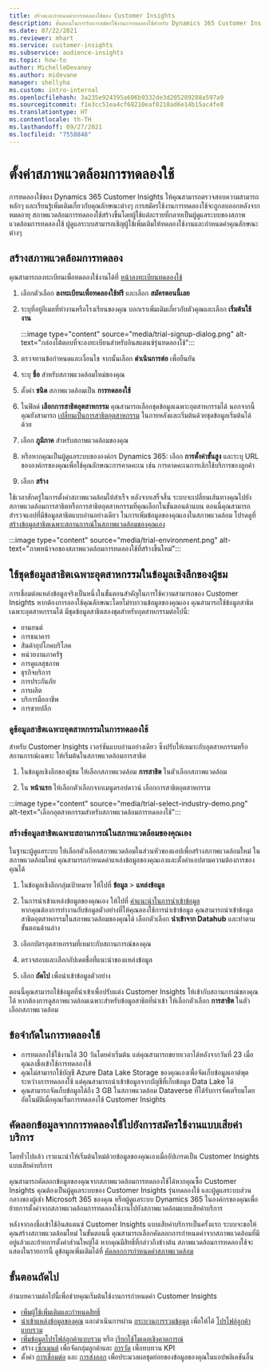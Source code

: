 ```yaml
---
title: สร้างและกำหนดค่าการทดลองใช้ของ Customer Insights
description: ขั้นตอนในการรับการสมัครใช้งานการทดลองใช้สำหรับ Dynamics 365 Customer Insights และกำหนดค่า
ms.date: 07/22/2021
ms.reviewer: mhart
ms.service: customer-insights
ms.subservice: audience-insights
ms.topic: how-to
author: MichelleDevaney
ms.author: midevane
manager: shellyha
ms.custom: intro-internal
ms.openlocfilehash: 3a235e924395a606b9332de3d205289288a597a9
ms.sourcegitcommit: f1e3cc51ea4cf68210eaf0210ad6e14b15ac4fe8
ms.translationtype: HT
ms.contentlocale: th-TH
ms.lasthandoff: 09/27/2021
ms.locfileid: "7558848"
---
```

# <a name="set-up-a-trial-environment"></a>ตั้งค่าสภาพแวดล้อมการทดลองใช้ 

การทดลองใช้ของ Dynamics 365 Customer Insights ให้คุณสามารถตรวจสอบความสามารถหลักๆ และเรียนรู้เพิ่มเติมเกี่ยวกับคุณลักษณะต่างๆ การสมัครใช้งานการทดลองใช้จะถูกลบออกหลังจากหมดอายุ สภาพแวดล้อมการทดลองใช้สร้างขึ้นโดยผู้ใช้แต่ละรายที่กลายเป็นผู้ดูแลระบบของสภาพแวดล้อมการทดลองใช้ ผู้ดูแลระบบสามารถเชิญผู้ใช้เพิ่มเติมให้ทดลองใช้งานและกำหนดค่าคุณลักษณะต่างๆ

## <a name="create-a-trial-environment"></a>สร้างสภาพแวดล้อมการทดลอง

คุณสามารถลงทะเบียนเพื่อทดลองใช้งานได้ที่ [หน้าลงทะเบียนทดลองใช้](https://dynamics.microsoft.com/get-started/free-trial/?appname=customerinsights) 

1. เลือกตัวเลือก **ลงทะเบียนเพื่อทดลองใช้ฟรี** และเลือก **สมัครตอนนี้เลย**

1. ระบุที่อยู่อีเมลที่ทำงานหรือโรงเรียนของคุณ บอกเราเพิ่มเติมเกี่ยวกับตัวคุณและเลือก **เริ่มต้นใช้งาน**

   :::image type="content" source="media/trial-signup-dialog.png" alt-text="กล่องโต้ตอบที่จะลงทะเบียนสำหรับอินสแตนซ์รุ่นทดลองใช้":::

1. ตรวจทานข้อกำหนดและเงื่อนไข จากนั้นเลือก **ดำเนินการต่อ** เพื่อยืนยัน

1. ระบุ **ชื่อ** สำหรับสภาพแวดล้อมใหม่ของคุณ 

1. ตั้งค่า **ชนิด** สภาพแวดล้อมเป็น **การทดลองใช้**

1. ในฟิลด์ **เลือกการสาธิตอุตสาหกรรม** คุณสามารถเลือกชุดข้อมูลเฉพาะอุตสาหกรรมได้ นอกจากนี้คุณยังสามารถ [เปลี่ยนเป็นการสาธิตอุตสาหกรรม](#use-industry-specific-demo-data-sets-in-audience-insights) ในภายหลังและเริ่มต้นด้วยชุดข้อมูลเริ่มต้นได้ด้วย

1. เลือก **ภูมิภาค** สำหรับสภาพแวดล้อมของคุณ

1. หรือหากคุณเป็นผู้ดูแลระบบขององค์กร Dynamics 365: เลือก **การตั้งค่าขั้นสูง** และระบุ URL ขององค์กรของคุณเพื่อใช้คุณลักษณะการคาดคะเน เช่น การคาดคะเนการเลิกใช้บริการของลูกค้า 

1. เลือก **สร้าง** 

ใช้เวลาสักครู่ในการตั้งค่าสภาพแวดล้อมให้สำเร็จ หลังจากเสร็จสิ้น ระบบจะเปลี่ยนเส้นทางคุณไปยังสภาพแวดล้อมการสาธิตหรือการสาธิตอุตสาหกรรมที่คุณเลือกในขั้นตอนด้านบน ตอนนี้คุณสามารถสำรวจแอปที่มีข้อมูลสาธิตแบบอ่านอย่างเดียว ในการเพิ่มข้อมูลของคุณเองในสภาพแวดล้อม โปรดดูที่ [สร้างข้อมูลสาธิตเฉพาะสถานการณ์ในสภาพแวดล้อมของคุณเอง](#create-scenario-specific-demo-data-in-your-own-environment)

:::image type="content" source="media/trial-environment.png" alt-text="ภาพหน้าจอของสภาพแวดล้อมการทดลองใช้ที่สร้างขึ้นใหม่":::

## <a name="use-industry-specific-demo-data-sets-in-audience-insights"></a>ใช้ชุดข้อมูลสาธิตเฉพาะอุตสาหกรรมในข้อมูลเชิงลึกของผู้ชม

การเชื่อมต่อแหล่งข้อมูลจริงเป็นหนึ่งในขั้นตอนสำคัญในการใช้ความสามารถของ Customer Insights หากต้องการลองใช้คุณลักษณะโดยไม่รบกวนข้อมูลของคุณเอง คุณสามารถใช้ข้อมูลสาธิตเฉพาะอุตสาหกรรมได้ มีชุดข้อมูลสาธิตสองชุดสำหรับอุตสาหกรรมต่อไปนี้: 

-   ยานยนต์
-   การธนาคาร
-   สินค้าอุปโภคบริโภค
-   หน่วยงานภาครัฐ
-   การดูแลสุขภาพ
-   ธุรกิจบริการ
-   การประกันภัย
-   การผลิต
-   บริการมืออาชีพ
-   การขายปลีก

### <a name="see-industry-specific-demo-data-in-trials"></a>ดูข้อมูลสาธิตเฉพาะอุตสาหกรรมในการทดลองใช้

สำหรับ Customer Insights เวอร์ชันแบบอ่านอย่างเดียว ซึ่งปรับให้เหมาะกับอุตสาหกรรมหรือสถานการณ์เฉพาะ ให้เริ่มต้นในสภาพแวดล้อมการสาธิต 
 
1.  ในข้อมูลเชิงลึกของผู้ชม ให้เลือกสภาพแวดล้อม **การสาธิต** ในตัวเลือกสภาพแวดล้อม

2.  ใน **หน้าแรก** ให้เลือกตัวเลือกจากเมนูดรอปดาวน์ เลือกการสาธิตอุตสาหกรรม

:::image type="content" source="media/trial-select-industry-demo.png" alt-text="เลือกอุตสาหกรรมสำหรับสภาพแวดล้อมการทดลองใช้":::

### <a name="create-scenario-specific-demo-data-in-your-own-environment"></a>สร้างข้อมูลสาธิตเฉพาะสถานการณ์ในสภาพแวดล้อมของคุณเอง

ในฐานะผู้ดูแลระบบ ให้เลือกตัวเลือกสภาพแวดล้อมในส่วนหัวของแอปเพื่อสร้างสภาพแวดล้อมใหม่ ในสภาพแวดล้อมใหม่ คุณสามารถกำหนดค่าแหล่งข้อมูลของคุณเองและตั้งค่าแอปตามความต้องการของคุณได้ 

1.  ในข้อมูลเชิงลึกกลุ่มเป้าหมาย ให้ไปที่ **ข้อมูล** > **แหล่งข้อมูล**

2.  ในการนำเข้าแหล่งข้อมูลของคุณเอง ให้ไปที่ [คำแนะนำในการนำเข้าข้อมูล](data-sources.md)     
   หากคุณต้องการทำงานกับข้อมูลตัวอย่างที่ให้คุณลองใช้การนำเข้าข้อมูล คุณสามารถนำเข้าข้อมูลสาธิตอุตสาหกรรมในสภาพแวดล้อมของคุณได้ เลือกตัวเลือก **นำเข้าจาก Datahub** และทำตามขั้นตอนด้านล่าง

3.  เลือกบัตรอุตสาหกรรมที่เหมาะกับสถานการณ์ของคุณ 

4.  ตรวจสอบและเลือกอัปเดตชื่อที่แนะนำของแหล่งข้อมูล 

5.  เลือก **ถัดไป** เพื่อนำเข้าข้อมูลตัวอย่าง 

ตอนนี้คุณสามารถใช้ข้อมูลที่นำเข้าเพื่อปรับแต่ง Customer Insights ให้เข้ากับสถานการณ์ของคุณได้ หากต้องการดูสภาพแวดล้อมเฉพาะสำหรับข้อมูลสาธิตที่นำเข้า ให้เลือกตัวเลือก **การสาธิต <Industry>** ในตัวเลือกสภาพแวดล้อม

## <a name="limitations-in-trials"></a>ข้อจำกัดในการทดลองใช้

- การทดลองใช้ใช้งานได้ 30 วันโดยค่าเริ่มต้น แต่คุณสามารถขยายเวลาได้หลังจากวันที่ 23 เมื่อคุณลงชื่อเข้าใช้การทดลองใช้
- คุณไม่สามารถใช้บัญชี Azure Data Lake Storage ของคุณเองเพื่อจัดเก็บข้อมูลเอาต์พุตระหว่างการทดลองใช้ แต่คุณสามารถนำเข้าข้อมูลจากบัญชีที่เก็บข้อมูล Data Lake ได้
- คุณสามารถจัดเก็บข้อมูลได้ถึง 3 GB ในสภาพแวดล้อม Dataverse ที่ได้รับการจัดเตรียมโดยอัตโนมัติเมื่อคุณเริ่มการทดลองใช้ Customer Insights

## <a name="copy-data-from-a-trial-to-a-paid-subscription"></a>คัดลอกข้อมูลจากการทดลองใช้ไปยังการสมัครใช้งานแบบเสียค่าบริการ

โดยทั่วไปแล้ว เราแนะนำให้เริ่มต้นใหม่ด้วยข้อมูลของคุณเองเมื่ออัปเกรดเป็น Customer Insights แบบเสียค่าบริการ 

คุณสามารถคัดลอกข้อมูลของคุณจากสภาพแวดล้อมการทดลองใช้ได้หากคุณซื้อ Customer Insights คุณต้องเป็นผู้ดูแลระบบของ Customer Insights รุ่นทดลองใช้ และผู้ดูแลระบบส่วนกลางของผู้เช่า Microsoft 365 ของคุณ หรือผู้ดูแลระบบ Dynamics 365 ในองค์กรของคุณเพื่อย้ายการตั้งค่าจากสภาพแวดล้อมการทดลองใช้งานไปยังสภาพแวดล้อมแบบเสียค่าบริการ 

หลังจากลงชื่อเข้าใช้อินสแตนซ์ Customer Insights แบบเสียค่าบริการเป็นครั้งแรก ระบบจะขอให้คุณสร้างสภาพแวดล้อมใหม่ ในขั้นตอนนี้ คุณสามารถเลือกคัดลอกการกำหนดค่าจากสภาพแวดล้อมที่มีอยู่แล้วและย้ายการตั้งค่าส่วนใหญ่ได้ หากคุณมีสิทธิ์ที่กล่าวถึงข้างต้น สภาพแวดล้อมการทดลองใช้จะแสดงในรายการนี้ ดูข้อมูลเพิ่มเติมได้ที่ [คัดลอกการกำหนดค่าสภาพแวดล้อม](manage-environments.md#copy-the-environment-configuration)

## <a name="next-steps"></a>ขั้นตอนถัดไป

อ่านบทความต่อไปนี้เพื่อช่วยคุณเริ่มต้นใช้งานการกำหนดค่า Customer Insights 

- [เพิ่มผู้ใช้เพิ่มเติมและกำหนดสิทธิ์](permissions.md)
- [นำเข้าแหล่งข้อมูลของคุณ](data-sources.md) และดำเนินการผ่าน [กระบวนการรวมข้อมูล](data-unification.md) เพื่อให้ได้ [โปรไฟล์ลูกค้าแบบรวม](customer-profiles.md)
- [เพิ่มข้อมูลโปรไฟล์ลูกค้าแบบรวม](enrichment-hub.md) หรือ [เรียกใช้โมเดลเชิงคาดการณ์](predictions-overview.md)
- สร้าง [เซ็กเมนต์](segments.md) เพื่อจัดกลุ่มลูกค้าและ [การวัด](measures.md) เพื่อทบทวน KPI
- ตั้งค่า [การเชื่อมต่อ](connections.md) และ [การส่งออก](export-destinations.md) เพื่อประมวลผลชุดย่อยของข้อมูลของคุณในแอปพลิเคชันอื่น
